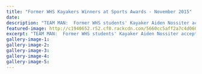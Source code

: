 ```yaml
---
title: "Former WHS Kayakers Winners at Sports Awards - November 2015"
date: 
description: "TEAM MAN:  Former WHS students' Kayaker Aiden Nossiter accepts the Junior Team award on behalf of himself and team mate Max Brown, Wanganui Chronicle article on 23/11/15..."
featured-image: http://c1940652.r52.cf0.rackcdn.com/5660cc5aff2a7c4d06000027/Aiden-Nossiter.Max-Brown-WU-Sports-Awards-2015.jpg
excerpt: "TEAM MAN:  Former WHS students' Kayaker Aiden Nossiter accepts the Junior Team award on behalf of himself and team mate Max Brown."
gallery-image-1: 
gallery-image-2: 
gallery-image-3: 
gallery-image-4: 
gallery-image-5: 
---
```

